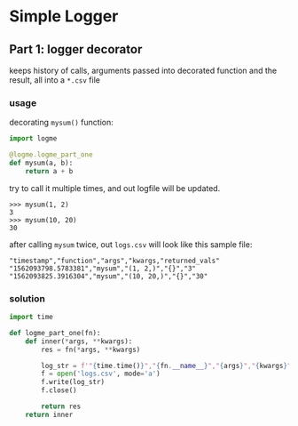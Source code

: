 # Simple Logger

## Part 1: logger decorator

keeps history of calls, arguments passed into decorated function and the result, all 
into a `*.csv` file

### usage

decorating `mysum()` function:

```python
import logme 

@logme.logme_part_one
def mysum(a, b):
    return a + b
```

try to call it multiple times, and out logfile will be updated. 
```
>>> mysum(1, 2)
3
>>> mysum(10, 20)
30
```

after calling `mysum` twice, out `logs.csv` will look like this sample file:

```csv
"timestamp","function","args","kwargs,"returned_vals"
"1562093798.5783381","mysum","(1, 2,)","{}","3"
"1562093825.3916304","mysum","(10, 20,)","{}","30"
```

### solution 

```python
import time 

def logme_part_one(fn):
    def inner(*args, **kwargs):
        res = fn(*args, **kwargs)

        log_str = f'"{time.time()}","{fn.__name__}","{args}","{kwargs}","{res}"\n'
        f = open('logs.csv', mode='a')
        f.write(log_str)
        f.close()

        return res
    return inner
```
